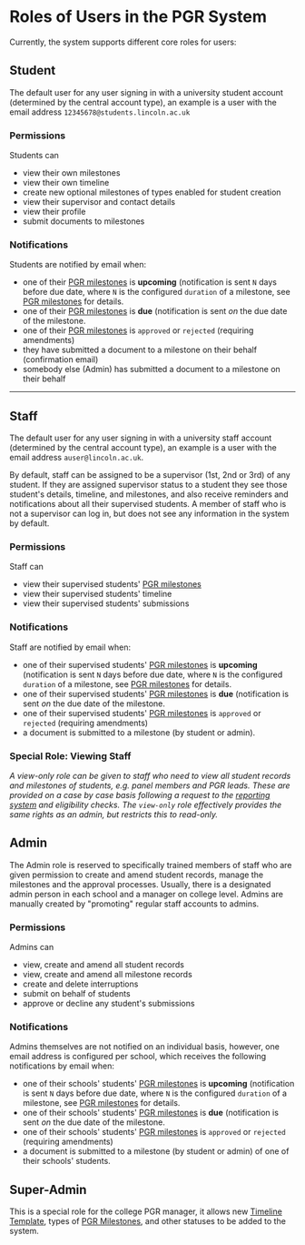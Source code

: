 # Roles of Users in the PGR System

Currently, the system supports different core roles for users:

## Student

The default user for any user signing in with a university student account (determined by the central account type), an example is a user with the email address `12345678@students.lincoln.ac.uk`

### Permissions

Students can

* view their own milestones
* view their own timeline
* create new optional milestones of types enabled for student creation
* view their supervisor and contact details
* view their profile
* submit documents to milestones 

### Notifications

Students are notified by email when:

* one of their [PGR milestones](milestone) is __upcoming__ (notification is sent `N` days before due date, where `N` is the configured `duration` of a milestone, see [PGR milestones](milestone) for details.
* one of their [PGR milestones](milestone) is __due__ (notification is sent _on_ the due date of the milestone.
* one of their [PGR milestones](milestone) is `approved` or `rejected` (requiring amendments)
* they have  submitted a document to a milestone on their behalf (confirmation email)
* somebody else (Admin) has submitted a document to a milestone on their behalf



***

## Staff

The default user for any user signing in with a university staff account (determined by the central account type), an example is a user with the email address `auser@lincoln.ac.uk`.

By default, staff can be assigned to be a supervisor (1st, 2nd or 3rd) of any student. If they are assigned supervisor status to a student they see those student's details, timeline, and milestones, and also receive reminders and notifications about all their supervised students. A member of staff who is not a supervisor can log in, but does not see any information in the system by default.

### Permissions

Staff can

* view their supervised students' [PGR milestones](milestone)
* view their supervised students' timeline
* view their supervised students' submissions

### Notifications

Staff are notified by email when:

* one of their supervised students' [PGR milestones](milestone) is __upcoming__ (notification is sent `N` days before due date, where `N` is the configured `duration` of a milestone, see [PGR milestones](milestone) for details.
* one of their supervised students' [PGR milestones](milestone) is __due__ (notification is sent _on_ the due date of the milestone.
* one of their supervised students' [PGR milestones](milestone) is `approved` or `rejected` (requiring amendments)
* a document is submitted to a milestone (by student or admin).

### Special Role: Viewing Staff

_A view-only role can be given to staff who need to view all student records and milestones of students, e.g. panel members and PGR leads. These are provided on a case by case basis following a request to the [reporting system](https://gitreports.com/issue/LCAS/pgr_system/) and eligibility checks. The `view-only` role effectively provides the same rights as an admin, but restricts this to read-only._

## Admin

The Admin role is reserved to specifically trained members of staff who are given permission to create and amend student records, manage the milestones and the approval processes. Usually, there is a designated admin person in each school and a manager on college level. Admins are manually created by "promoting" regular staff accounts to admins.

### Permissions

Admins can

* view, create and amend all student records
* view, create and amend all milestone records
* create and delete interruptions
* submit on behalf of students
* approve or decline any student's submissions

### Notifications

Admins themselves are not notified on an individual basis, however, one email address is configured per school, which receives the following notifications by email when:

* one of their schools' students' [PGR milestones](milestone) is __upcoming__ (notification is sent `N` days before due date, where `N` is the configured `duration` of a milestone, see [PGR milestones](milestone) for details.
* one of their schools' students' [PGR milestones](milestone) is __due__ (notification is sent _on_ the due date of the milestone.
* one of their schools' students' [PGR milestones](milestone) is `approved` or `rejected` (requiring amendments)
* a document is submitted to a milestone (by student or admin) of one of their schools' students.

## Super-Admin

This is a special role for the college PGR manager, it allows new [Timeline Template](template), types of [PGR Milestones](milestone), and other statuses to be added to the system. 